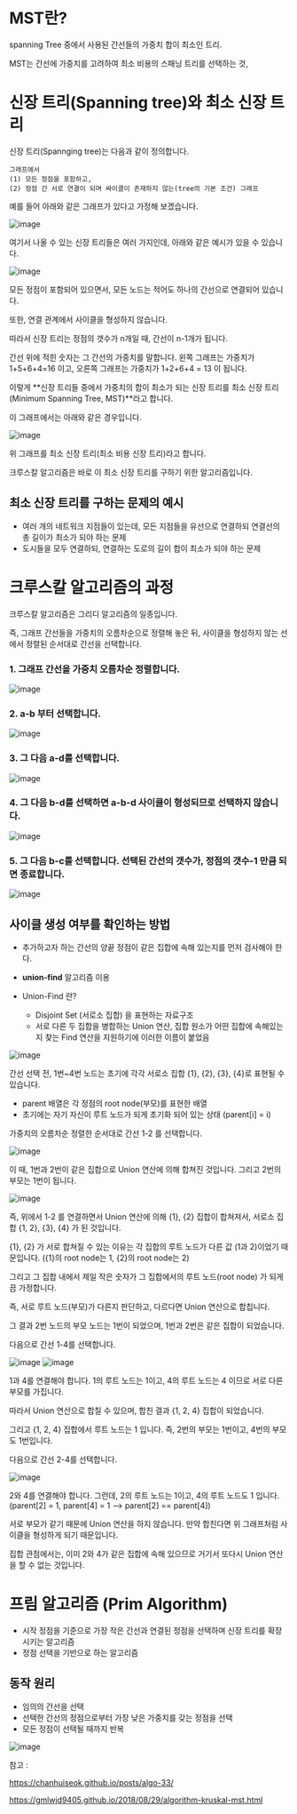 # MST란?

spanning Tree 중에서 사용된 간선들의 가중치 합이 최소인 트리.

MST는 간선에 가중치를 고려하여 최소 비용의 스패닝 트리를 선택하는 것,

# 신장 트리(Spanning tree)와 최소 신장 트리

신장 트리(Spannging tree)는 다음과 같이 정의합니다.
```
그래프에서
(1) 모든 정점을 포함하고, 
(2) 정점 간 서로 연결이 되며 싸이클이 존재하지 않는(tree의 기본 조건) 그래프
```

예를 들어 아래와 같은 그래프가 있다고 가정해 보겠습니다.

![image](https://i.imgur.com/4wIFiNX.png)

여기서 나올 수 있는 신장 트리들은 여러 가지인데, 아래와 같은 예시가 있을 수 있습니다.

![image](https://i.imgur.com/Hke4maA.png)

모든 정점이 포함되어 있으면서, 모든 노드는 적어도 하나의 간선으로 연결되어 있습니다.

또한, 연결 관계에서 사이클을 형성하지 않습니다.

따라서 신장 트리는 정점의 갯수가 n개일 때, 간선이 n-1개가 됩니다.

간선 위에 적힌 숫자는 그 간선의 가중치를 말합니다.
왼쪽 그래프는 가중치가 1+5+6+4=16 이고, 오른쪽 그래프는 가중치가 1+2+6+4 = 13 이 됩니다.

이렇게 **신장 트리들 중에서 가중치의 합이 최소가 되는 신장 트리를 최소 신장 트리(Minimum Spanning Tree, MST)**라고 합니다.

이 그래프에서는 아래와 같은 경우입니다.

![image](https://i.imgur.com/mCywucG.png)

위 그래프를 최소 신장 트리(최소 비용 신장 트리)라고 합니다.

크루스칼 알고리즘은 바로 이 최소 신장 트리를 구하기 위한 알고리즘입니다.

## 최소 신장 트리를 구하는 문제의 예시

- 여러 개의 네트워크 지점들이 있는데, 모든 지점들을 유선으로 연결하되 연결선의 총 길이가 최소가 되야 하는 문제
- 도시들을 모두 연결하되, 연결하는 도로의 길이 합이 최소가 되야 하는 문제

# 크루스칼 알고리즘의 과정

크루스칼 알고리즘은 그리디 알고리즘의 일종입니다.

즉, 그래프 간선들을 가중치의 오름차순으로 정렬해 놓은 뒤, 사이클을 형성하지 않는 선에서 정렬된 순서대로 간선을 선택합니다.

### 1. 그래프 간선을 가중치 오름차순 정렬합니다.

![image](https://i.imgur.com/FZP5haF.png)

### 2. a-b 부터 선택합니다.

![image](https://i.imgur.com/cygqIT7.png)

### 3. 그 다음 a-d를 선택합니다.

![image](https://i.imgur.com/TzWXNYV.png)

### 4. 그 다음 b-d를 선택하면 a-b-d 사이클이 형성되므로 선택하지 않습니다.

![image](https://i.imgur.com/si8xA9K.png)

### 5. 그 다음 b-c를 선택합니다. 선택된 간선의 갯수가, 정점의 갯수-1 만큼 되면 종료합니다.

![image](https://i.imgur.com/PQZwcsT.png)

## 사이클 생성 여부를 확인하는 방법
- 추가하고자 하는 간선의 양끝 정점이 같은 집합에 속해 있는지를 먼저 검사해야 한다.
- **union-find** 알고리즘 이용

- Union-Find 란?
    - Disjoint Set (서로소 집합) 을 표현하는 자료구조
    - 서로 다른 두 집합을 병합하는 Union 연산, 집합 원소가 어떤 집합에 속해있는지 찾는 Find 연산을 지원하기에 이러한 이름이 붙었음

![image](https://i.imgur.com/86KWwvq.png)

간선 선택 전, 1번~4번 노드는 초기에 각각 서로소 집합 {1}, {2}, {3}, {4}로 표현될 수 있습니다.

- parent 배열은 각 정점의 root node(부모)를 표현한 배열
- 초기에는 자기 자신이 루트 노드가 되게 초기화 되어 있는 상태 (parent[i] = i)

가중치의 오름차순 정렬한 순서대로 간선 1-2 를 선택합니다.

![image](https://i.imgur.com/CYrGgbs.png)

이 때, 1번과 2번이 같은 집합으로 Union 연산에 의해 합쳐진 것입니다. 그리고 2번의 부모는 1번이 됩니다.

![image](https://i.imgur.com/7M5otWE.png)

즉, 위에서 1-2 를 연결하면서 Union 연산에 의해 {1}, {2} 집합이 합쳐져서, 서로소 집합 {1, 2}, {3}, {4} 가 된 것입니다.

{1}, {2} 가 서로 합쳐질 수 있는 이유는 각 집합의 루트 노드가 다른 값 (1과 2)이었기 때문입니다.
({1}의 root node는 1, {2}의 root node는 2)

그리고 그 집합 내에서 제일 작은 숫자가 그 집합에서의 루트 노드(root node) 가 되게끔 가정합니다.

즉, 서로 루트 노드(부모)가 다른지 판단하고, 다르다면 Union 연산으로 합칩니다.

그 결과 2번 노드의 부모 노드는 1번이 되었으며, 1번과 2번은 같은 집합이 되었습니다.

다음으로 간선 1-4를 선택합니다.

![image](https://i.imgur.com/NkvosVX.png)
![image](https://i.imgur.com/TXF8MnU.png)

1과 4를 연결해야 합니다. 1의 루트 노드는 1이고, 4의 루트 노드는 4 이므로 서로 다른 부모를 가집니다.

따라서 Union 연산으로 합칠 수 있으며, 합친 결과 {1, 2, 4} 집합이 되었습니다.

그리고 {1, 2, 4} 집합에서 루트 노드는 1 입니다. 즉, 2번의 부모는 1번이고, 4번의 부모도 1번입니다.

다음으로 간선 2-4를 선택합니다.

![image](https://i.imgur.com/rgAlCM4.png)

2와 4를 연결해야 합니다. 그런데, 2의 루트 노드는 1이고, 4의 루트 노드도 1 입니다.
(parent[2] = 1, parent[4] = 1 –> parent[2] == parent[4])

서로 부모가 같기 때문에 Union 연산을 하지 않습니다. 만약 합친다면 위 그래프처럼 사이클을 형성하게 되기 때문입니다.

집합 관점에서는, 이미 2와 4가 같은 집합에 속해 있으므로 거기서 또다시 Union 연산을 할 수 없는 것입니다.

# 프림 알고리즘 (Prim Algorithm)

- 시작 정점을 기준으로 가장 작은 간선과 연결된 정점을 선택하며 신장 트리를 확장 시키는 알고리즘
- 정점 선택을 기반으로 하는 알고리즘

## 동작 원리

- 임의의 간선을 선택
- 선택한 간선의 정점으로부터 가장 낮은 가중치를 갖는 정점을 선택
- 모든 정점이 선택될 때까지 반복


![image](https://media.vlpt.us/images/fldfls/post/4b407297-f4c6-4487-a62b-4d5f52fa64f3/image.png)

참고 : 

https://chanhuiseok.github.io/posts/algo-33/

https://gmlwjd9405.github.io/2018/08/29/algorithm-kruskal-mst.html

